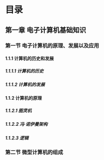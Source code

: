 # 目录

## 第一章 电子计算机基础知识

### 第一节 电子计算机的原理、发展以及应用

#### 1.1.1 计算机的历史和发展

##### 1.1.1.1 计算机的历史

##### 1.1.1.2 计算机的发展

#### 1.1.2 计算机的原理

##### 1.1.2.1 图灵机

##### 1.1.2.2 冯·诺伊曼架构

##### 1.1.2.3 逻辑

### 第二节 微型计算机的组成